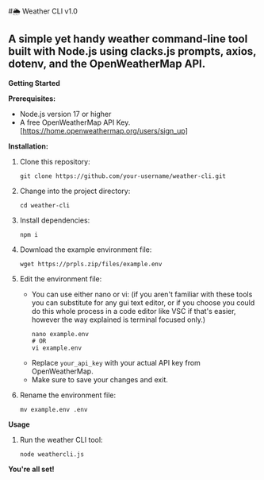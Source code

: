 #🌦️ Weather CLI v1.0

## A simple yet handy weather command-line tool built with Node.js using clacks.js prompts, axios, dotenv, and the OpenWeatherMap API.

**Getting Started**

**Prerequisites:**

* Node.js version 17 or higher 
* A free OpenWeatherMap API Key. [https://home.openweathermap.org/users/sign_up]

**Installation:**
1. Clone this repository:
   ```
   git clone https://github.com/your-username/weather-cli.git
   ```

2. Change into the project directory:
   ```
   cd weather-cli
   ```

3. Install dependencies:
   ```
   npm i 
   ```

4. Download the example environment file:
   ```
   wget https://prpls.zip/files/example.env
   ```

5. Edit the environment file:
   * You can use either nano or vi: (if you aren't familiar with these tools you can substitute for any gui text editor, or if you choose you could do this whole process in a code editor like VSC if that's easier, however the way explained is terminal focused only.)
     ```
     nano example.env 
     # OR
     vi example.env
     ```
   * Replace `your_api_key` with your actual API key from OpenWeatherMap.
   * Make sure to save your changes and exit.

6. Rename the environment file:
   ```
   mv example.env .env 
   ```

**Usage**

1. Run the weather CLI tool:
   ```
   node weathercli.js
   ```

**You're all set!**
